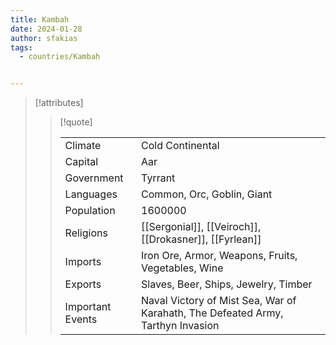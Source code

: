 ```yaml
---
title: Kambah
date: 2024-01-28
author: sfakias
tags:
  - countries/Kambah


---
```

> [!attributes]
> 
> > [!quote]
> >
> > | | |
> > | --- | --- |
> > | Climate | Cold Continental |
> > | Capital | Aar |
> > | Government | Tyrrant |
> > | Languages | Common, Orc, Goblin, Giant |
> > | Population | 1600000 |
> > | Religions | [[Sergonial]], [[Veiroch]], [[Drokasner]], [[Fyrlean]] |
> > | Imports | Iron Ore, Armor, Weapons, Fruits, Vegetables, Wine |
> > | Exports | Slaves, Beer, Ships, Jewelry, Timber |
> > | Important Events | Naval Victory of Mist Sea, War of Karahath, The Defeated Army, Tarthyn Invasion |
